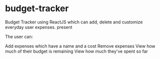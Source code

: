 # budget-tracker
Budget Tracker using ReactJS which can add, delete and customize everyday user expenses. present

The user can:

Add expenses which have a name and a cost
Remove expenses
View how much of their budget is remaining
View how much they've spent so far
